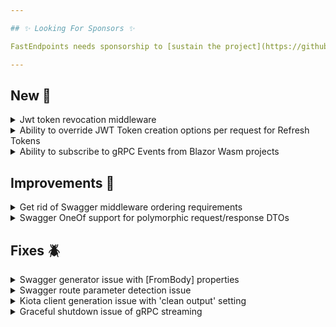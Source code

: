 ```yaml
---

## ✨ Looking For Sponsors ✨

FastEndpoints needs sponsorship to [sustain the project](https://github.com/FastEndpoints/FastEndpoints/issues/449). Please help out if you can.

---
```


[//]: # (<details><summary>title text</summary></details>)

## New 🎉

<details><summary>Jwt token revocation middleware</summary>

Jwt token revocation can be easily implemented with the newly provided abstract class like so:

```csharp
public class JwtBlacklistChecker(RequestDelegate next) : JwtRevocationMiddleware(next)
{
    protected override Task<bool> JwtTokenIsValidAsync(string jwtToken, CancellationToken ct)
    { 
        //return true if the supplied token is still valid
    }
}
```

Simply register it before any auth related middleware like so:

```csharp
app.UseJwtRevocation<JwtBlacklistChecker>()
   .UseAuthentication()
   .UseAuthorization()
```

</details>

<details><summary>Ability to override JWT Token creation options per request for Refresh Tokens</summary>

A couple of new [optional hooks](https://github.com/FastEndpoints/FastEndpoints/blob/5afe7db3628e08fc4515af17701410b4a35f182b/Src/Security/RefreshTokens/RefreshTokenService.cs#L55-L91) have been added that can be tapped in to if you'd like to modify Jwt token creation parameters per request, and also modify the token response per request before it's sent to the client. Per request token creation parameter modification may be useful when allowing the client to decide the validity of tokens.

</details>

<details><summary>Ability to subscribe to gRPC Events from Blazor Wasm projects</summary>

Until now, only gRPC Command initiations were possible from within Blazor Wasm projects. Support has been added to the `FastEndpoints.Messaging.Remote.Core` project which is capable of running in the browser to be able to act as a subscriber for Event broadcasts from a gRPC server. [See here](https://github.com/FastEndpoints/Blazor-Wasm-Remote-Messaging-Demo) for a sample project showcasing both.

</details>

## Improvements 🚀

<details><summary>Get rid of Swagger middleware ordering requirements</summary>

Swagger middleware ordering is no longer important. You can now place the `.SwaggerDocument()` and `.UseSwaggerGen()` calls wherever you prefer.

</details>

<details><summary>Swagger OneOf support for polymorphic request/response DTOs</summary>

Correctly annotated polymorphic base types can now be used as request/response DTOs. The possible list of derived types will be shown in Swagger UI under a `OneOf` field. To enable, decorate the base type with the correct set of attributes like so:

```csharp
public class Apple : Fruit
{
    public string Foo { get; set; }
}

public class Orange : Fruit
{
    public string Bar { get; set; }
}

[JsonPolymorphic(TypeDiscriminatorPropertyName = "_t")]
[JsonDerivedType(typeof(Apple), "a")]
[JsonDerivedType(typeof(Orange), "o")]
public class Fruit
{
    public string Baz { get; set; }
}
```

And set the following setting to `true` when defining the Swagger document:

```csharp
builder.Services.SwaggerDocument(c => c.UseOneOfForPolymorphism = true)
```

</details>

## Fixes 🪲

<details><summary>Swagger generator issue with [FromBody] properties</summary>

The referenced schema was generated as a `OneOf` instead of a direct `$ref` when a request DTO property was being annotated with the `[FromBody]` attribute.

</details>

<details><summary>Swagger route parameter detection issue</summary>

The Nswag operation processor did not correctly recognize route parameters in the following form:

```csharp
api/a:{id1}:{id2}
```

Which has now been corrected thanks to PR #735

</details>

<details><summary>Kiota client generation issue with 'clean output' setting</summary>

If the setting for cleaning the output folder was enabled, Kiota client generation was throwing an error that it can't find the input swagger json file, because Kiota deletes everything in the output folder when that setting is enabled. From now on, if the setting is enabled, the swagger json file will be created in the system temp folder instead of the output folder.

</details>

<details><summary>Graceful shutdown issue of gRPC streaming</summary>

Server & Client Streaming was not listening for application shutdown which made app shutdown to wait until the streaming was finished. It has been fixed to be able to gracefully terminate the streams if the application is shutting down.

</details>

[//]: # (## Minor Breaking Changes ⚠️)